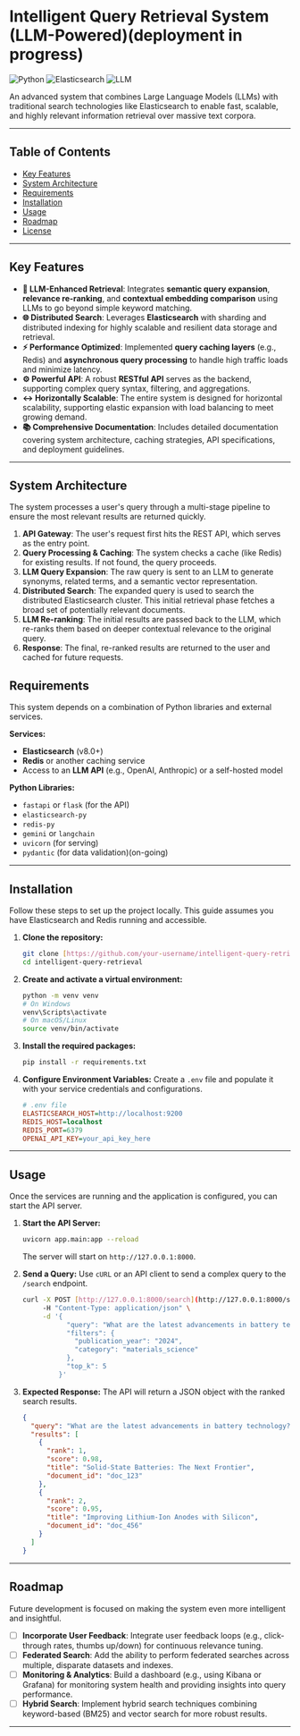 # Intelligent Query Retrieval System (LLM-Powered)(deployment in progress)

![Python](https://img.shields.io/badge/Python-3.9%2B-blue.svg)
![Elasticsearch](https://img.shields.io/badge/Elasticsearch-8.x-005571.svg)
![LLM](https://img.shields.io/badge/LLM-Ready-purple.svg)

An advanced system that combines Large Language Models (LLMs) with traditional search technologies like Elasticsearch to enable fast, scalable, and highly relevant information retrieval over massive text corpora.

---

## Table of Contents

* [Key Features](#key-features)
* [System Architecture](#system-architecture)
* [Requirements](#requirements)
* [Installation](#installation)
* [Usage](#usage)
* [Roadmap](#roadmap)
* [License](#license)

---

## Key Features

* **🧠 LLM-Enhanced Retrieval**: Integrates **semantic query expansion**, **relevance re-ranking**, and **contextual embedding comparison** using LLMs to go beyond simple keyword matching.
* **🌐 Distributed Search**: Leverages **Elasticsearch** with sharding and distributed indexing for highly scalable and resilient data storage and retrieval.
* **⚡ Performance Optimized**: Implemented **query caching layers** (e.g., Redis) and **asynchronous query processing** to handle high traffic loads and minimize latency.
* **⚙️ Powerful API**: A robust **RESTful API** serves as the backend, supporting complex query syntax, filtering, and aggregations.
* **↔️ Horizontally Scalable**: The entire system is designed for horizontal scalability, supporting elastic expansion with load balancing to meet growing demand.
* **📚 Comprehensive Documentation**: Includes detailed documentation covering system architecture, caching strategies, API specifications, and deployment guidelines.

---

## System Architecture

The system processes a user's query through a multi-stage pipeline to ensure the most relevant results are returned quickly.



1.  **API Gateway**: The user's request first hits the REST API, which serves as the entry point.
2.  **Query Processing & Caching**: The system checks a cache (like Redis) for existing results. If not found, the query proceeds.
3.  **LLM Query Expansion**: The raw query is sent to an LLM to generate synonyms, related terms, and a semantic vector representation.
4.  **Distributed Search**: The expanded query is used to search the distributed Elasticsearch cluster. This initial retrieval phase fetches a broad set of potentially relevant documents.
5.  **LLM Re-ranking**: The initial results are passed back to the LLM, which re-ranks them based on deeper contextual relevance to the original query.
6.  **Response**: The final, re-ranked results are returned to the user and cached for future requests.

## Requirements

This system depends on a combination of Python libraries and external services.

**Services:**
* **Elasticsearch** (v8.0+)
* **Redis** or another caching service
* Access to an **LLM API** (e.g., OpenAI, Anthropic) or a self-hosted model

**Python Libraries:**
* `fastapi` or `flask` (for the API)
* `elasticsearch-py`
* `redis-py`
* `gemini` or `langchain`
* `uvicorn` (for serving)
* `pydantic` (for data validation)(on-going)

---

## Installation

Follow these steps to set up the project locally. This guide assumes you have Elasticsearch and Redis running and accessible.

1.  **Clone the repository:**
    ```bash
    git clone [https://github.com/your-username/intelligent-query-retrieval.git](https://github.com/your-username/intelligent-query-retrieval.git)
    cd intelligent-query-retrieval
    ```

2.  **Create and activate a virtual environment:**
    ```bash
    python -m venv venv
    # On Windows
    venv\Scripts\activate
    # On macOS/Linux
    source venv/bin/activate
    ```

3.  **Install the required packages:**
    ```bash
    pip install -r requirements.txt
    ```

4.  **Configure Environment Variables:**
    Create a `.env` file and populate it with your service credentials and configurations.
    ```ini
    # .env file
    ELASTICSEARCH_HOST=http://localhost:9200
    REDIS_HOST=localhost
    REDIS_PORT=6379
    OPENAI_API_KEY=your_api_key_here
    ```

---

## Usage

Once the services are running and the application is configured, you can start the API server.

1.  **Start the API Server:**
    ```bash
    uvicorn app.main:app --reload
    ```
    The server will start on `http://127.0.0.1:8000`.

2.  **Send a Query:**
    Use `cURL` or an API client to send a complex query to the `/search` endpoint.

    ```bash
    curl -X POST [http://127.0.0.1:8000/search](http://127.0.0.1:8000/search) \
         -H "Content-Type: application/json" \
         -d '{
               "query": "What are the latest advancements in battery technology?",
               "filters": {
                 "publication_year": "2024",
                 "category": "materials_science"
               },
               "top_k": 5
             }'
    ```

3.  **Expected Response:**
    The API will return a JSON object with the ranked search results.
    ```json
    {
      "query": "What are the latest advancements in battery technology?",
      "results": [
        {
          "rank": 1,
          "score": 0.98,
          "title": "Solid-State Batteries: The Next Frontier",
          "document_id": "doc_123"
        },
        {
          "rank": 2,
          "score": 0.95,
          "title": "Improving Lithium-Ion Anodes with Silicon",
          "document_id": "doc_456"
        }
      ]
    }
    ```

---

## Roadmap

Future development is focused on making the system even more intelligent and insightful.

-   [ ] **Incorporate User Feedback**: Integrate user feedback loops (e.g., click-through rates, thumbs up/down) for continuous relevance tuning.
-   [ ] **Federated Search**: Add the ability to perform federated searches across multiple, disparate datasets and indexes.
-   [ ] **Monitoring & Analytics**: Build a dashboard (e.g., using Kibana or Grafana) for monitoring system health and providing insights into query performance.
-   [ ] **Hybrid Search**: Implement hybrid search techniques combining keyword-based (BM25) and vector search for more robust results.

---
